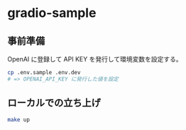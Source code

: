 # gradio-sample

## 事前準備

OpenAI に登録して API KEY を発行して環境変数を設定する。

```sh
cp .env.sample .env.dev
# => OPENAI_API_KEY に発行した値を設定
```

## ローカルでの立ち上げ

```sh
make up
```
